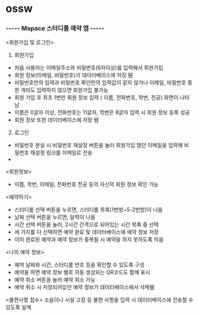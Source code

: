 # ossw #

### ----- Mspace 스터디룸 예약 앱 -----

<회원가입 및 로그인>
1. 회원가입
- 처음 사용자는 이메일주소와 비밀번호(6자이상)를 입력해서 회원가입
- 회원 정보(이메일, 비밀번호)가 데이터베이스에 저장 됌
- 비밀번호란의 입력과 비밀번호 확인란의 입력값이 같지 않거나 이메일, 비밀번호 중 한 개라도 입력하지 않으면 회원가입 불가능
- 회원 가입 후 최초 1번만 회원 정보 입력 ( 이름, 전화번호, 학번, 전공) 화면이 나타남
- 이름은 0글자 이상, 전화번호는 11글자, 학번은 8글자 입력 시 회원 정보 등록 성공
- 회원 정보 또한 데이터베이스에 저장 됌
2. 로그인
- 비밀번호 분실 시 비밀번호 재설정 버튼을 눌러 회원가입 했던 이메일을 입력해 비밀번호 재설정 링크를 이메일로 전송
- 
<회원정보> 
- 이름, 학번, 이메일, 전화번호 전공 등의 자신의 회원 정보 확인 가능

<예약하기>
- 스터디룸 선택 버튼을 누르면, 스터디룸 목록(1번방~5-2번방)이 나옴
- 날짜 선택 버튼을 누르면, 달력이 나옴
- 시간 선택 버튼을 눌러,  2시간 간격으로 되어있는 시간 목록 중 선택
- 세 가지를 다 선택하면 예약 완료 및 데이터베이스에 예약 정보 저장
- 이미 완료된 예약과 예약 정보가 중복될 시 예약을 하지 못하도록 막음

<나의 예약 정보>
- 예약 날짜와 시간, 스터디룸 번호 등을 확인할 수 있도록 구성
- 예약을 하면 예약 정보 별로 자동 생성되는 QR코드도 함께 표시
- 예약 취소 버튼을 눌러 예약 취소 가능
- 예약 취소 시 저장되어있던 예약 정보가 데이터베이스에서 삭제됌

<불편사항 접수>
소음이나 시설 고장 등 불편 사항을 입력 시 데이터베이스에 전송할 수 있도록 설계

